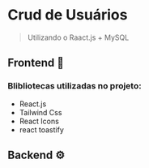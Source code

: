 # Crud de Usuários

> Utilizando o Raact.js + MySQL
## Frontend 🎨
### Blibliotecas utilizadas no projeto:
 - React.js
 - Tailwind Css
 - React Icons
 - react toastify

## Backend ⚙️
